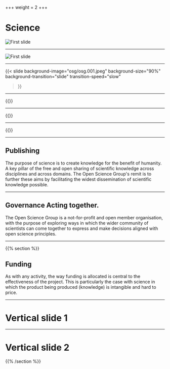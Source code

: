 +++
weight = 2
+++

# Science

![First slide](osg/osg.001.jpeg)


---

![First slide](osg/osg.001.jpeg)

---

{{< slide
  background-image="osg/osg.001.jpeg"
  background-size="90%"
  background-transition="slide"
  transition-speed="slow"
>}}

---

{{<slide background-image="osg/osg.002.jpeg" background-size="90%"
background-transition="slide" transition-speed="slow">}}

---

{{<slide background-image="osg/osg.003.jpeg" background-size="90%"
background-transition="slide" transition-speed="slow">}}

---

{{<slide background-image="osg/osg.004.jpeg" background-size="90%"
background-transition="slide" transition-speed="slow">}}

---

## Publishing

The purpose of science is to create knowledge for the benefit of humanity. A key pillar of the free and open sharing of scientific knowledge across disciplines and across domains. The Open Science Group's remit is to further these aims by facilitating the widest dissemination of scientific knowledge possible.

---

## Governance Acting together.

The Open Science Group is a not-for-profit and open member organisation, with the purpose of exploring ways in which the wider community of scientists can come together to express and make decisions aligned with open science principles.

---

{{% section %}}

## Funding

As with any activity, the way funding is allocated is central to the effectiveness of the project. This is particularly the case with science in which the product being produced (knowledge) is intangible and hard to price.

---

# Vertical slide 1

---

# Vertical slide 2

{{% /section %}}
